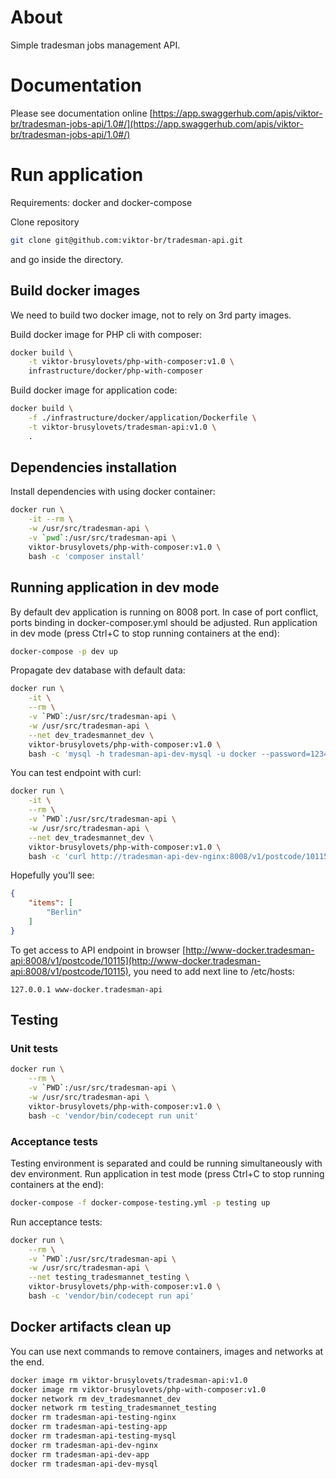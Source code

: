 # About
Simple tradesman jobs management API.

# Documentation
Please see documentation online [https://app.swaggerhub.com/apis/viktor-br/tradesman-jobs-api/1.0#/](https://app.swaggerhub.com/apis/viktor-br/tradesman-jobs-api/1.0#/)

# Run application
Requirements: docker and docker-compose

Clone repository
```bash
git clone git@github.com:viktor-br/tradesman-api.git
```

and go inside the directory.

## Build docker images
We need to build two docker image, not to rely on 3rd party images.

Build docker image for PHP cli with composer:
```bash
docker build \
    -t viktor-brusylovets/php-with-composer:v1.0 \
    infrastructure/docker/php-with-composer
```

Build docker image for application code:
```bash
docker build \
    -f ./infrastructure/docker/application/Dockerfile \
    -t viktor-brusylovets/tradesman-api:v1.0 \
    .
```

## Dependencies installation
Install dependencies with using docker container:
```bash
docker run \
    -it --rm \
    -w /usr/src/tradesman-api \
    -v `pwd`:/usr/src/tradesman-api \
    viktor-brusylovets/php-with-composer:v1.0 \
    bash -c 'composer install'
```

## Running application in dev mode
By default dev application is running on 8008 port. In case of port conflict, ports binding in docker-composer.yml should be adjusted.
Run application in dev mode (press Ctrl+C to stop running containers at the end):
```bash
docker-compose -p dev up
```

Propagate dev database with default data:
```bash
docker run \
    -it \
    --rm \
    -v `PWD`:/usr/src/tradesman-api \
    -w /usr/src/tradesman-api \
    --net dev_tradesmannet_dev \
    viktor-brusylovets/php-with-composer:v1.0 \
    bash -c 'mysql -h tradesman-api-dev-mysql -u docker --password=12345 tradesman_dev < tests/_data/dump.sql'
```

You can test endpoint with curl:
```bash
docker run \
    -it \
    --rm \
    -v `PWD`:/usr/src/tradesman-api \
    -w /usr/src/tradesman-api \
    --net dev_tradesmannet_dev \
    viktor-brusylovets/php-with-composer:v1.0 \
    bash -c 'curl http://tradesman-api-dev-nginx:8008/v1/postcode/10115'
```
Hopefully you'll see:
```json
{
    "items": [
        "Berlin"
    ]
}
```

To get access to API endpoint in browser [http://www-docker.tradesman-api:8008/v1/postcode/10115](http://www-docker.tradesman-api:8008/v1/postcode/10115), you need to add next line to /etc/hosts:
```text
127.0.0.1 www-docker.tradesman-api
```

## Testing
### Unit tests
```bash
docker run \
    --rm \
    -v `PWD`:/usr/src/tradesman-api \
    -w /usr/src/tradesman-api \
    viktor-brusylovets/php-with-composer:v1.0 \
    bash -c 'vendor/bin/codecept run unit'
```

### Acceptance tests
Testing environment is separated and could be running simultaneously with dev environment.
Run application in test mode (press Ctrl+C to stop running containers at the end):
```bash
docker-compose -f docker-compose-testing.yml -p testing up
```

Run acceptance tests:
```bash
docker run \
    --rm \
    -v `PWD`:/usr/src/tradesman-api \
    -w /usr/src/tradesman-api \
    --net testing_tradesmannet_testing \
    viktor-brusylovets/php-with-composer:v1.0 \
    bash -c 'vendor/bin/codecept run api'
```

## Docker artifacts clean up
You can use next commands to remove containers, images and networks at the end.
```bash
docker image rm viktor-brusylovets/tradesman-api:v1.0
docker image rm viktor-brusylovets/php-with-composer:v1.0
docker network rm dev_tradesmannet_dev
docker network rm testing_tradesmannet_testing
docker rm tradesman-api-testing-nginx
docker rm tradesman-api-testing-app
docker rm tradesman-api-testing-mysql
docker rm tradesman-api-dev-nginx
docker rm tradesman-api-dev-app
docker rm tradesman-api-dev-mysql
```
